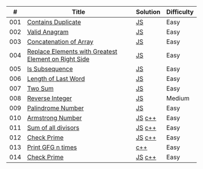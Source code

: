 | #   | Title                                                                                                                                       | Solution                                                                                                                                                                                              | Difficulty |
| --- | ------------------------------------------------------------------------------------------------------------------------------------------- | ----------------------------------------------------------------------------------------------------------------------------------------------------------------------------------------------------- | ---------- |
| 001 | [Contains Duplicate](https://leetcode.com/problems/contains-duplicate/description/)                                                         | [JS](https://github.com/sazit96/Leetcode-Problem-Solving-With-JS/blob/main/01-Arrays%20%26%20Hashing/01.ContainsDuplicate.js)                                                                         | Easy       |
| 002 | [Valid Anagram](https://leetcode.com/problems/valid-anagram/description/)                                                                   | [JS](https://github.com/sazit96/Leetcode-Problem-Solving-With-JS/blob/main/01-Arrays%20%26%20Hashing/02.ValidAnagram.js)                                                                              | Easy       |
| 003 | [Concatenation of Array](https://leetcode.com/problems/concatenation-of-array/description/)                                                 | [JS](https://github.com/sazit96/Leetcode-Problem-Solving-With-JS/blob/main/01-Arrays%20%26%20Hashing/03.ConcatenationofArray.js)                                                                      | Easy       |
| 004 | [Replace Elements with Greatest Element on Right Side](https://leetcode.com/problems/replace-elements-with-greatest-element-on-right-side/) | [JS](https://github.com/sazit96/Leetcode-Problem-Solving/blob/main/01-Arrays%20%26%20Hashing/04.ReplaceElementswithGreatestElementonRightSide.js)                                                     | Easy       |
| 005 | [Is Subsequence](https://leetcode.com/problems/is-subsequence/description/)                                                                 | [JS](https://github.com/sazit96/Leetcode-Problem-Solving/blob/main/01-Arrays%20%26%20Hashing/05.IsSubsequence.js)                                                                                     | Easy       |
| 006 | [Length of Last Word](https://leetcode.com/problems/length-of-last-word/)                                                                   | [JS](https://github.com/sazit96/Leetcode-Problem-Solving/blob/main/01-Arrays%20%26%20Hashing/06.LengthofLastWord.js)                                                                                  | Easy       |
| 007 | [Two Sum](https://leetcode.com/problems/two-sum/description/)                                                                               | [JS](https://github.com/sazit96/Leetcode-Problem-Solving/blob/main/01-Arrays%20%26%20Hashing/07.TwoSum.js)                                                                                            | Easy       |
| 008 | [Reverse Integer](https://leetcode.com/problems/reverse-integer/description/)                                                               | [JS](https://github.com/sazit96/Leetcode-Problem-Solving/blob/main/BitManipulation/ReverseInteger.js)                                                                                                 | Medium     |
| 009 | [Palindrome Number](https://leetcode.com/problems/palindrome-number/description/)                                                           | [JS](https://github.com/sazit96/Leetcode-Problem-Solving/blob/main/MathGeometry/PalindromeNumber.js)                                                                                                  | Easy       |
| 010 | [Armstrong Number](https://shorturl.at/bgU15)                                                                                               | [JS](https://github.com/sazit96/Leetcode-Problem-Solving/blob/main/Math/ArmstrongNumber.js) [c++](https://github.com/sazit96/Leetcode-Problem-Solving/blob/main/Math/ArmstrongNumber.cpp)             | Easy       |
| 011 | [Sum of all divisors](https://shorturl.at/aclS1)                                                                                            | [JS](https://github.com/sazit96/Leetcode-Problem-Solving/blob/main/Math/Sumofalldivisors.js) [c++](https://github.com/sazit96/Leetcode-Problem-Solving/blob/main/Math/Sumofalldivisors.cpp)           | Easy       |
| 012 | [Check Prime](https://shorturl.at/lpJLO)                                                                                                    | [JS](https://github.com/sazit96/Leetcode-Problem-Solving/blob/main/Math/CheckPrime.js) [c++](https://github.com/sazit96/Leetcode-Problem-Solving/blob/main/Math/CheckPrime.cpp)                       | Easy       |
| 013 | [Print GFG n times](https://shorturl.at/djxKZ)                                                                                              | [c++](https://github.com/sazit96/Leetcode-Problem-Solving/blob/main/Recursion/PrintGFGntimes.cpp)                                                                                                     | Easy       |
| 014 | [Check Prime](https://www.geeksforgeeks.org/problems/sum-of-first-n-terms5843/1)                                                            | [JS](https://github.com/sazit96/Leetcode-Problem-Solving/blob/main/Recursion/Sumoffirstnterms.js) [c++](https://github.com/sazit96/Leetcode-Problem-Solving/blob/main/Recursion/Sumoffirstnterms.cpp) | Easy       |
